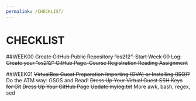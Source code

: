 ```yaml
---
permalink: /CHECKLIST/
---
```


# CHECKLIST

##WEEK00
~~Create GitHub Public Repository ”os212”.
Start Week 00 Log.
Create your ”os212” GitHub Page.
Course Registration
Reading Assignment~~

##WEEK01
~~VirtualBox Guest Preparation
Importing (OVA) or Installing (ISO)?~~
Do the ATM way: GSGS and Read!
~~Dress Up Your Virtual Guest
SSH Keys for Git~~
~~Dress Up Your GitHub Page~~
~~Update mylog.txt~~
More awk, bash, regex, sed
